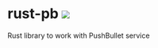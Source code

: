 # rust-pb <img src="https://img.shields.io/travis/kstep/rust-pb.png?style=flat-square" />
Rust library to work with PushBullet service
